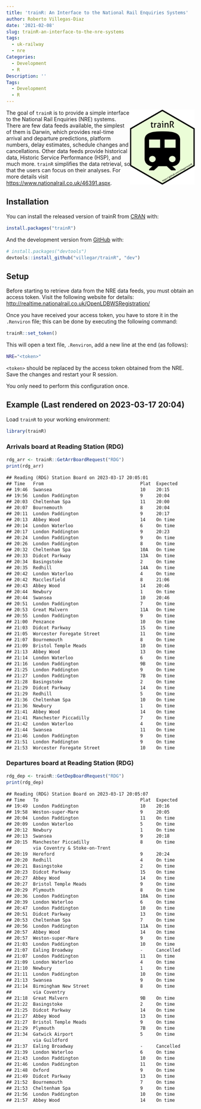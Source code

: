 ```yaml
---
title: 'trainR: An Interface to the National Rail Enquiries Systems'
author: Roberto Villegas-Diaz
date: '2021-02-08'
slug: trainR-an-interface-to-the-nre-systems
tags:
  - uk-railway
  - nre
Categories:
  - Development
  - R
Description: ''
Tags:
  - Development
  - R
---
```


<img src="https://raw.githubusercontent.com/villegar/trainR/main/inst/images/logo.png" alt="logo" align="right" height=200px/>

The goal of `trainR` is to provide a simple interface to the 
National Rail Enquiries (NRE) systems. There are few data feeds 
available, the simplest of them is Darwin, which provides real-time 
arrival and departure predictions, platform numbers, delay estimates, 
schedule changes and cancellations. Other data feeds provide historical 
data, Historic Service Performance (HSP), and much more. `trainR` 
simplifies the data retrieval, so that the users can focus on their 
analyses. For more details visit 
https://www.nationalrail.co.uk/46391.aspx.

## Installation

You can install the released version of trainR from [CRAN](https://CRAN.R-project.org) with:

``` r
install.packages("trainR")
```

And the development version from [GitHub](https://github.com/) with:

``` r
# install.packages("devtools")
devtools::install_github("villegar/trainR", "dev")
```

## Setup
Before starting to retrieve data from the NRE data feeds, you must obtain an access token. 
Visit the following website for details: http://realtime.nationalrail.co.uk/OpenLDBWSRegistration/

Once you have received your access token, you have to store it in the `.Renviron` file; this can be 
done by executing the following command:


```r
trainR::set_token()
```

This will open a text file, `.Renviron`, add a new line at the end (as follows):

```bash
NRE="<token>"
```

`<token>` should be replaced by the access token obtained from the NRE. Save the changes and restart 
your R session.

You only need to perform this configuration once.

## Example (Last rendered on 2023-03-17 20:04)

Load `trainR` to your working environment:

```r
library(trainR)
```

### Arrivals board at Reading Station (RDG)


```r
rdg_arr <- trainR::GetArrBoardRequest("RDG")
print(rdg_arr)
```

```
## Reading (RDG) Station Board on 2023-03-17 20:05:01
## Time   From                                    Plat  Expected
## 19:46  Swansea                                 10    20:15
## 19:56  London Paddington                       9     20:04
## 20:03  Cheltenham Spa                          11    20:00
## 20:07  Bournemouth                             8     20:04
## 20:11  London Paddington                       9     20:17
## 20:13  Abbey Wood                              14    On time
## 20:14  London Waterloo                         6     On time
## 20:17  London Paddington                       9     20:23
## 20:24  London Paddington                       9     On time
## 20:26  London Paddington                       8     On time
## 20:32  Cheltenham Spa                          10A   On time
## 20:33  Didcot Parkway                          13A   On time
## 20:34  Basingstoke                             2     On time
## 20:35  Redhill                                 14A   On time
## 20:42  London Waterloo                         4     On time
## 20:42  Macclesfield                            8     21:06
## 20:43  Abbey Wood                              14    20:46
## 20:44  Newbury                                 1     On time
## 20:44  Swansea                                 10    20:46
## 20:51  London Paddington                       7     On time
## 20:53  Great Malvern                           11A   On time
## 20:55  London Paddington                       9     On time
## 21:00  Penzance                                10    On time
## 21:03  Didcot Parkway                          15    On time
## 21:05  Worcester Foregate Street               11    On time
## 21:07  Bournemouth                             8     On time
## 21:09  Bristol Temple Meads                    10    On time
## 21:13  Abbey Wood                              13    On time
## 21:14  London Waterloo                         6     On time
## 21:16  London Paddington                       9B    On time
## 21:25  London Paddington                       9     On time
## 21:27  London Paddington                       7B    On time
## 21:28  Basingstoke                             2     On time
## 21:29  Didcot Parkway                          14    On time
## 21:29  Redhill                                 5     On time
## 21:36  Cheltenham Spa                          10    On time
## 21:36  Newbury                                 1     On time
## 21:41  Abbey Wood                              14    On time
## 21:41  Manchester Piccadilly                   7     On time
## 21:42  London Waterloo                         4     On time
## 21:44  Swansea                                 11    On time
## 21:46  London Paddington                       9     On time
## 21:51  London Paddington                       9     On time
## 21:53  Worcester Foregate Street               10    On time
```

### Departures board at Reading Station (RDG)


```r
rdg_dep <- trainR::GetDepBoardRequest("RDG")
print(rdg_dep)
```

```
## Reading (RDG) Station Board on 2023-03-17 20:05:07
## Time   To                                      Plat  Expected
## 19:49  London Paddington                       10    20:16
## 19:58  Weston-super-Mare                       9     20:05
## 20:04  London Paddington                       11    On time
## 20:09  London Waterloo                         5     On time
## 20:12  Newbury                                 1     On time
## 20:13  Swansea                                 9     20:18
## 20:15  Manchester Piccadilly                   8     On time
##        via Coventry & Stoke-on-Trent           
## 20:19  Hereford                                9     20:24
## 20:20  Redhill                                 4     On time
## 20:21  Basingstoke                             2     On time
## 20:23  Didcot Parkway                          15    On time
## 20:27  Abbey Wood                              14    On time
## 20:27  Bristol Temple Meads                    9     On time
## 20:29  Plymouth                                8     On time
## 20:36  London Paddington                       10A   On time
## 20:39  London Waterloo                         6     On time
## 20:47  London Paddington                       10    On time
## 20:51  Didcot Parkway                          13    On time
## 20:53  Cheltenham Spa                          7     On time
## 20:56  London Paddington                       11A   On time
## 20:57  Abbey Wood                              14    On time
## 20:57  Weston-super-Mare                       9     On time
## 21:03  London Paddington                       10    On time
## 21:07  Ealing Broadway                         -     Cancelled
## 21:07  London Paddington                       11    On time
## 21:09  London Waterloo                         4     On time
## 21:10  Newbury                                 1     On time
## 21:11  London Paddington                       10    On time
## 21:13  Swansea                                 9     On time
## 21:14  Birmingham New Street                   8     On time
##        via Coventry                            
## 21:18  Great Malvern                           9B    On time
## 21:22  Basingstoke                             2     On time
## 21:25  Didcot Parkway                          14    On time
## 21:27  Abbey Wood                              13    On time
## 21:27  Bristol Temple Meads                    9     On time
## 21:29  Plymouth                                7B    On time
## 21:34  Gatwick Airport                         5     On time
##        via Guildford                           
## 21:37  Ealing Broadway                         -     Cancelled
## 21:39  London Waterloo                         6     On time
## 21:43  London Paddington                       10    On time
## 21:46  London Paddington                       11    On time
## 21:48  Oxford                                  9     On time
## 21:49  Didcot Parkway                          13    On time
## 21:52  Bournemouth                             7     On time
## 21:53  Cheltenham Spa                          9     On time
## 21:56  London Paddington                       10    On time
## 21:57  Abbey Wood                              14    On time
```
